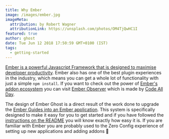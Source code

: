 ```yaml
---
title: Why Ember
image: /images/ember.jpg
imageMeta:
  attribution: by Robert Wagner
  attributionLink: https://unsplash.com/photos/OM4TjQwHC1I
featured: true
author: ghost
date: Tue Jun 12 2018 17:50:59 GMT+0100 (IST)
tags:
  - getting-started
---
```


[Ember is a powerful Javascript Framework that is designed to maximise developer productivity](https://emberjs.com/). Ember also has one of the best plugin experiences in the industry, which means you can get a whole lot of functionality with just a simple `npm install`. If you want to check out the power of [Ember's addon ecosystem](https://emberobserver.com/) you can visit [Ember Observer](https://emberobserver.com/) which is made by [Code All Day](http://www.codeallday.com/).

The design of Ember Ghost is a direct result of the work done to upgrade the
[Ember Guides into an Ember
application](https://github.com/ember-learn/guides-app). This system is
specifically designed to make it easy for you to get started and if you have
followed the [instructions on the
README](https://github.com/empress/ember-ghost) you will know exactly how easy
it is. If you are familiar with Ember you are probably used to the Zero Config
experience of setting up new applications and adding addons 🎉
